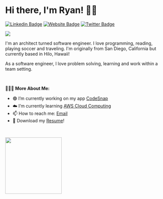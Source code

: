 # Hi there, I'm Ryan! 🤙🏼

[![Linkedin Badge](https://img.shields.io/badge/-LinkedIn-0e76a8?style=flat-square&logo=Linkedin&logoColor=white)](https://www.linkedin.com/in/ryan-neil-413743b7/)
[![Website Badge](https://img.shields.io/badge/Website-3b5998?style=flat-square&logo=google-chrome&logoColor=white)](https://www.josephskycrest.com/)
[![Twitter Badge](https://img.shields.io/badge/-Twitter-00acee?style=flat-square&logo=Twitter&logoColor=white)](https://twitter.com/home?lang=en)

![](https://visitor-badge.glitch.me/badge?page_id=ryan-neil.ryan-neil)


I'm an architect turned software engineer. I love programming, reading, playing soccer and traveling. I'm originally from San Diego, California but currently based in Hilo, Hawaii!

As a software engineer, I love problem solving, learning and work within a team setting.

<!-- <img align="right" alt="GIF" src="https://github.com/Gapur/Gapur/blob/master/coding.gif?raw=true" width="408" height="318" /> -->

<br>

👨🏼‍💻 **More About Me:**

- 🟢 I’m currently working on my app [CodeSnap](https://github.com/ryan-neil/CodeSnap)
- ☁️ I’m currently learning [AWS Cloud Computing](https://aws.amazon.com/)
- 📫 How to reach me: [Email](mailto:ryanjosephneil@gmail.com)
- 📝 Download my [Resume](https://www.josephskycrest.com/Resume.pdf)!

<br>

<p>
  <img height="180em" src="https://github-readme-stats.vercel.app/api/top-langs/?username=ryan-neil&exclude_repo=KNN-Image-Classification&show_icons=true&hide_border=true&layout=compact&langs_count=8"/>
</p>
